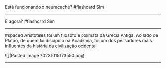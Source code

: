 
Está funcionando o neuracache? #flashcard 
Sim 

---

E agora? #flashcard 
Sim 

---
#spaced
Aristóteles foi um filósofo e polímata da Grécia Antiga. Ao lado de Platão, de quem foi discípulo na Academia, foi um dos pensadores mais influentes da história da civilização ocidental


![](Pasted image 20231015173550.png)


---

